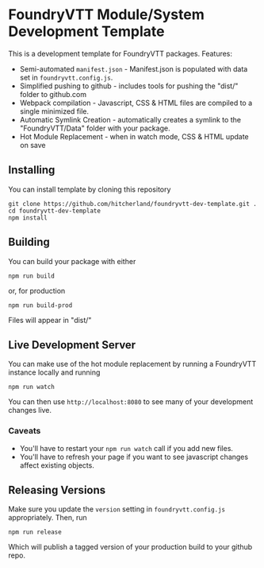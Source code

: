 # FoundryVTT Module/System Development Template 

This is a development template for FoundryVTT packages.
Features:

* Semi-automated `manifest.json` - Manifest.json is populated with data set in `foundryvtt.config.js`.
* Simplified pushing to github - includes tools for pushing the "dist/" folder to github.com
* Webpack compilation - Javascript, CSS & HTML files are compiled to a single minimized file.
* Automatic Symlink Creation - automatically creates a symlink to the "FoundryVTT/Data" folder with your package.
* Hot Module Replacement - when in watch mode, CSS & HTML update on save

## Installing
You can install template by cloning this repository
```
git clone https://github.com/hitcherland/foundryvtt-dev-template.git .
cd foundryvtt-dev-template
npm install
```

## Building

You can build your package with either

```
npm run build
```

or, for production

```
npm run build-prod
```

Files will appear in "dist/"

## Live Development Server

You can make use of the hot module replacement by running a FoundryVTT instance locally and running

```
npm run watch
```

You can then use `http://localhost:8080` to see many of your development changes live.

### Caveats

* You'll have to restart your `npm run watch` call if you add new files.
* You'll have to refresh your page if you want to see javascript changes affect existing objects.

## Releasing Versions

Make sure you update the `version` setting in `foundryvtt.config.js` appropriately. Then, run

```
npm run release
```

Which will publish a tagged version of your production build to your github repo.